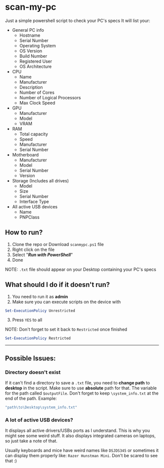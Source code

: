 # scan-my-pc
Just a simple powershell script to check your PC's specs
It will list your:
* General PC info
    * Hostname
    * Serial Number
    * Operating System
    * OS Version
    * Build Number
    * Registered User 
    * OS Architecture
* CPU
    * Name
    * Manufacturer
    * Description
    * Number of Cores
    * Number of Logical Processors
    * Max Clock Speed
* GPU
    * Manufacturer
    * Model
    * VRAM
* RAM
    * Total capacity
    * Speed
    * Manufacturer
    * Serial Number
* Motherboard
    * Manufacturer
    * Model
    * Serial Number
    * Version
* Storage (Includes all drives)
    * Model
    * Size
    * Serial Number
    * Interface Type
* All active USB devices
    * Name
    * PNPClass

## How to run?

1. Clone the repo or Download `scanmypc.ps1` file
2. Right click on the file
3. Select "**_Run with PowerShell_**"
4. Done

NOTE: `.txt` file should appear on your Desktop containing your PC's specs

## What should I do if it doesn't run?

1. You need to run it as **admin**
2. Make sure you can execute scripts on the device with
```powershell
Set-ExecutionPolicy Unrestricted
```
3. Press `YES` to all

NOTE: Don't forget to set it back to `Restricted` once finished
```powershell
Set-ExecutionPolicy Restricted
```
---
## Possible Issues:
### Directory doesn't exist
If it can't find a directory to save a `.txt` file, you need to **change path** to **desktop** in the script.
Make sure to use **absolute** path for that. The variable for the path called `$outputFile`. Don't forget to 
keep `\system_info.txt` at the end of the path. Example:
```cmd
"path\to\Desktop\system_info.txt"
```
### A lot of active USB devices?
It displays all active drivers/USBs ports as I understand. This is why you might see some weird stuff. It also displays 
integrated cameras on laptops, so just take a note of that.

Usually keyboards and mice have weird names like `DSJDS345` or sometimes it can display them properly 
like: `Razer Hunstman Mini`. Don't be scared to see that :)
 
